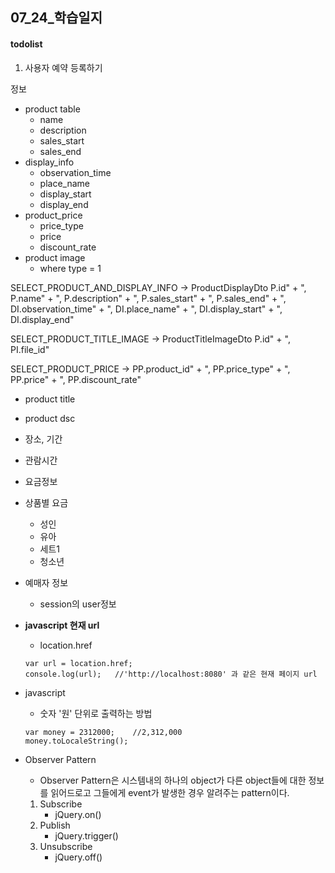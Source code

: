 ## 07_24_학습일지

#### todolist
1. 사용자 예약 등록하기

정보
- product table
	- name
	- description
	- sales_start
	- sales_end
- display_info
	- observation_time
	- place_name
	- display_start
	- display_end
- product_price
	- price_type
	- price
	- discount_rate
- product image
	- where type = 1

SELECT_PRODUCT_AND_DISPLAY_INFO -> ProductDisplayDto
	P.id"
			+ ", P.name"
			+ ", P.description"
			+ ", P.sales_start"
			+ ", P.sales_end"
			+ ", DI.observation_time"
			+ ", DI.place_name"
			+ ", DI.display_start"
			+ ", DI.display_end"

SELECT_PRODUCT_TITLE_IMAGE -> ProductTitleImageDto
P.id"
			+ ", PI.file_id"

SELECT_PRODUCT_PRICE -> 
PP.product_id"
			+ ", PP.price_type"
			+ ", PP.price"
			+ ", PP.discount_rate"


- product title
- product dsc
- 장소, 기간
- 관람시간
- 요금정보
- 상품별 요금
	- 성인
	- 유아
	- 세트1
	- 청소년

- 예매자 정보
	- session의 user정보

- **javascript 현재 url**
	- location.href
	```
	var url = location.href;
	console.log(url);	//'http://localhost:8080' 과 같은 현재 페이지 url
	```

- javascript
	- 숫자 '원' 단위로 출력하는 방법
	```
	var money = 2312000;	//2,312,000
	money.toLocaleString();
	```

- Observer Pattern
	- Observer Pattern은 시스템내의 하나의 object가 다른 object들에 대한 정보를 읽어드로고 그들에게 event가 발생한 경우 알려주는 pattern이다.
	1. Subscribe
		- jQuery.on()
	2. Publish
		- jQuery.trigger()
	3. Unsubscribe
		- jQuery.off()